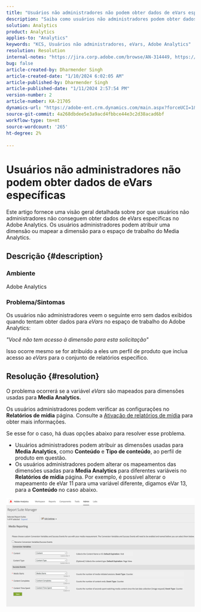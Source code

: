 ```yaml
---
title: "Usuários não administradores não podem obter dados de eVars específicas"
description: "Saiba como usuários não administradores podem obter dados de eVars específicas no Adobe Analytics. Os usuários administradores podem atribuir ou mapear dimensões para o espaço de trabalho do Media Analytics."
solution: Analytics
product: Analytics
applies-to: "Analytics"
keywords: "KCS, Usuários não administradores, eVars, Adobe Analytics"
resolution: Resolution
internal-notes: "https://jira.corp.adobe.com/browse/AN-314449, https://jira.corp.adobe.com/browse/AN-288651"
bug: false
article-created-by: Dharmender Singh
article-created-date: "1/10/2024 6:02:05 AM"
article-published-by: Dharmender Singh
article-published-date: "1/11/2024 2:57:54 PM"
version-number: 2
article-number: KA-21705
dynamics-url: "https://adobe-ent.crm.dynamics.com/main.aspx?forceUCI=1&pagetype=entityrecord&etn=knowledgearticle&id=f33c4ac5-7daf-ee11-a569-6045bd0065b6"
source-git-commit: 4a268dbdee5e3a9acd4fbbce44e3c2d38acad6bf
workflow-type: tm+mt
source-wordcount: '265'
ht-degree: 2%

---
```


# Usuários não administradores não podem obter dados de eVars específicas


Este artigo fornece uma visão geral detalhada sobre por que usuários não administradores não conseguem obter dados de eVars específicas no Adobe Analytics. Os usuários administradores podem atribuir uma dimensão ou mapear a dimensão para o espaço de trabalho do Media Analytics.

## Descrição {#description}


### <b>Ambiente</b>

Adobe Analytics

### <b>Problema/Sintomas</b>

Os usuários não administradores veem o seguinte erro sem dados exibidos quando tentam obter dados para *eVars* no espaço de trabalho do Adobe Analytics:

*&quot;Você não tem acesso à dimensão para esta solicitação&quot;*

Isso ocorre mesmo se for atribuído a eles um perfil de produto que inclua acesso ao *eVars* para o conjunto de relatórios específico.


## Resolução {#resolution}


O problema ocorrerá se a variável *eVars* são mapeados para dimensões usadas para <b>Media Analytics. </b>

Os usuários administradores podem verificar as configurações no <b>Relatórios de mídia</b> página. Consulte a [Ativação de relatórios de mídia](https://experienceleague.adobe.com/docs/media-analytics/using/media-reports/media-reports-enable.html?lang=en) para obter mais informações.

Se esse for o caso, há duas opções abaixo para resolver esse problema.

- Usuários administradores podem atribuir as dimensões usadas para <b>Media Analytics</b>, como <b>Conteúdo</b> e <b>Tipo de conteúdo</b>, ao perfil de produto em questão.
- Os usuários administradores podem alterar os mapeamentos das dimensões usadas para <b>Media Analytics</b> para diferentes variáveis no <b>Relatórios de mídia</b> página. Por exemplo, é possível alterar o mapeamento de eVar 11 para uma variável diferente, digamos eVar 13, para a <b>Conteúdo</b> no caso abaixo.


![](assets/c3c48629-06e0-ed11-a7c7-6045bd006e5a.png)
